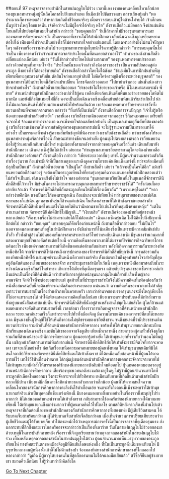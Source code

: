 ##ตอนที่ 97 เหตุจลาจลของสำนักในสายฝนฤดูใบไม้ร่วง
เวลานี้เอง เงาของคนเคลื่อนไหวเล็กน้อย รองขุนพลทหารหนุ่มผู้นั้นถือโอกาสไปยังบนกำแพง ยื่นมือเข้าไปขัดขวางเขา กล่าวเสียงทุ้มต่ำ “พอประมาณก็คงจะพอแล้ว! ถ้าหากก่อเกิดถึงชีวิตคนจริงๆ เมื่อตรวจสอบแล้วผู้ใดล้วนไม่จบได้ เจ้าเด็กคนนั้นรูปร่างใหญ่โตขนาดนั้น เจ้าคิดว่าจะไม่มีผู้ใดจำได้จริงๆ หรือ”
ถังซานสือลิ่วแผ่มือออก จึงนำแผ่นหินโยนกลับไปหย่อมต้นเหมยในสำนัก กล่าวว่า “ขอบคุณแล้ว”
วันนี้ถ้าหากไม่มีรองขุนพลทหารและกองพลทหารรักษาพระราชวัง เป็นธรรมดาที่เขาจะไม่ให้สำนักฝึกหลวงกับเฉินฉางเซิงถูกเหยียดหยามต่อไปได้ เพียงแค่ไม่ว่าจะเป็นอย่างไรก็ไม่อาจสบายใจอย่างเช่นตอนนี้ โดยเฉพาะอย่างยิ่งไม่สนใจปัญหาใดๆ หลังจากเรื่องราวผ่านพ้นไป
รองขุนพลทหารหนุ่มใบหน้าไร้ความรู้สึกกล่าวว่า “การขอบคุณนั้นไม่จำเป็น เพียงคาดหวังว่าเจ้าจะสามารถจดจำประโยคนั้นที่ตนเคยกล่าวเอาไว้”
ท่าทางของถังซานสือลิ่วเปลี่ยนแปลงเล็กน้อย เอ่ยว่า “วันนี้ข้ากล่าวประโยคไปแล้วมากมาย”
รองขุนพลทหารตบบ่าของเขา กล่าวด้วยคำพูดที่มาจากใจจริง “ประโยคนั้นของเจ้ากล่าวถึงน้องสาวของข้า เป็นความอัปยศอดสูต่อตระกูล ถึงอย่างไรก็ต้องอธิบายเถิด”
ถังซานสือลิ่วกล่าวโดยไม่ได้ลังเล “ข้ามุ่งมั่นในการฝึกฝนบำเพ็ญเพียรเพื่อทะลุทะลวงลำดับขั้น ตัดสินใจก่อนอายุห้าสิบปี ไม่คิดใคร่ครวญถึงเรื่องระหว่างบุรุษสตรี”
รองขุนพลทหารได้ยินประโยคนี้สีหน้าแปรเปลี่ยน โกรธจัดกล่าวออกมา “ไปหาย่าเจ้าเถอะ เช่นนั้นน้องสาวข้าจะทำอย่างไร”
ถังซานสือลิ่วแสยะยิ้มออกมา “ย่าของข้าไม่ใช่ยายของเจ้าหรือ นี่ไม่เหมาะสมกระมัง พี่ชาย”
ด้านหน้าประตูสำนักฝึกหลวงว่างเปล่าไร้ผู้คน เหลือเพียงก้อนหินเต็มพื้นและร่องรอยของโลหิตไม่มากนัก และยังมีกิ่งต้นเหมยไม่กี่กิ่ง คงจะเป็นเมื่อเฉินฉางเซิงเคลื่อนย้ายก้อนหินแล้วรีบเร่งเกินไป นำกิ่งไม้และก้อนหินส่งไปยังบนกำแพงสำนักไปพร้อมกันด้วย
เขาจ้องมองพลทหารรักษาพระราชวังทั้งขบวนเตรียมที่จะออกจากตรอก กล่าวว่า “ที่แท้ก็เป็นเช่นนี้”
ถังซานสือลิ่วกล่าวจนปัญญา “เจ้าไม่รู้หรือ น้องสาวของข้าน่ากลัวอย่างยิ่ง”
เวลานี้เอง เซวียสิ่งชวนเดินออกมาจากหอสุรา ขี่กิเลนเมฆแดง เตรียมที่จะจากไป จ้องมองท่าทางของเขา คงจะพึงพอใจต่อผลลัพธ์อย่างยิ่ง
เป็นขุนพลเทพอยู่อันดับที่สองของต้าลู่ เซวียสิ่งชวนเข้มงวดให้ความสำคัญต่อรองขุนพลทหารเช่นนี้ จะไม่รู้ฐานะความเป็นมาของเขาได้อย่างไร เป็นธรรมดาที่จะล่วงรู้ความสัมพันธ์ญาติพี่น้องระหว่างเขากับถังซานสือลิ่ว ทว่าเขายังคงให้รองขุนพลทหารหนุ่มจัดการเรื่องนี้ ลักษณะท่าทางชัดเจนอย่างยิ่ง
ผู้คนมุ่งไปตรงกลางตรอก เซวียนหยวนผ้อไม่รู้ว่าแอบหนีกลับมาเมื่อไหร่ หนุ่มน้อยทั้งสามหลังจากกล่าวขอบคุณจินอวี้ลวี่แล้ว เดินกลับมายังสำนักฝึกหลวง
เฉินฉางเซิงรู้สึกไม่เข้าใจ เอ่ยถาม “ท่านขุนพลเทพเซวียเพราะเหตุใดจะต้องช่วยเหลือสำนักฝึกหลวงด้วยเล่า”
ถังซานสือลิ่ว กล่าวว่า “เพียงระยะเวลาสั้นๆ เท่านี้ มีผู้คนจำนวนมากรวมตัวกันทำเรื่องวุ่นวาย ถึงแม้จะมีเจ้าที่เป็นสาเหตุของแรงดึงดูดความโกรธแค้นอันแข็งแกร่งนี้ ทว่าจะต้องมีคนที่ปลุกปั่นเป็นแน่”
ถังซานสือลิ่วเอ่ยถาม “เป็นผู้ใด”
ถังซานสือลิ่ว เอ่ยว่า “แล้วจะเป็นใครได้อีก”
แม้เซวียนหยวนผ้อก็ล้วนล่วงรู้ จะต้องเป็นตระกูลเทียนไห่ที่ยามรุ่งอรุณคิดวางแผนบดขยี้สำนักฝึกหลวงแต่ว่าไม่สำเร็จเป็นแน่
เฉินฉางเซิงยิ่งไม่เข้าใจ พลางเอ่ยถาม “ขุนพลเทพเซวียเป็นหนึ่งในขุนพลที่จักรพรรดินีศักดิ์สิทธิ์ไว้วางใจ มิเช่นนั้นคงจะไม่สามารถควบคุมกองพลทหารรักษาพระราชวังได้”
“ครั้งก่อนก็เคยเอ่ยกับเจ้าแล้ว จักรพรรดินีศักดิ์สิทธิ์กับตระกูลเทียนไห่มิใช่เรื่องเดียวกัน”
“เพราะเหตุใดเล่า”
“หากกล่าวง่ายอีกนิด นางเป็นสะใภ้ของตระกูลเฉิน ถึงแม้นางจะแซ่เทียนไห่ ทว่าบุตรชายของนางแซ่เฉิน หลานของก็แซ่เฉิน ลูกหลานพันรุ่นก็ล้วนแต่แซ่เฉิน ในเรื่องเล่าขานที่ใต้เท้าสังฆราชเคยกล่าวถึงจักรพรรดินีศักดิ์สิทธิ์ แต่ไหนแต่ไรไม่เคยได้ยินว่ามีหลานชายไปเซ่นไหว้ที่หลุมฝังศพอาหญิง”
“แต่ในตำนานเล่าขาน จักรพรรดินีศักดิ์สิทธิ์ไม่มีญาติ...”
“เงียบเสีย” ถังซานสือจ้องมองฝ่ายที่อยู่ตรงหน้า พลางเอ่ยต่อ “เรื่องบางเรื่องไม่สามารถเอ่ยได้ก็ไม่ต้องเอ่ย”
เฉินฉางเซิงครุ่นคิด ไม่ได้คิดไปถึงปัญหานี้อีกต่อไป กล่าวว่า “ขอบคุณ”
เขาขอบคุณก็คือเรื่องก่อนหน้านี้
ถังซานสือลิ่วกล่าวตอบ “ไม่เป็นไร”
นอกจากคนสองสามคนที่อยู่ในสำนักฝึกหลวง ยังมีเผ่ามารที่โน้มเอียงซึ่งเป็นเพราะมีความสัมพันธ์กับลั่วลั่ว ทั่วทั้งต้าลู่ล้วนไม่ยินยอมเห็นการสมรสระหว่างสวีโหย่วหรงกับเฉินฉางเซิง มีขุนนางจำนวนมากที่แสดงความทุกข์ใจและคัดค้านต่อเรื่องนี้ ความคิดเห็นของพวกเขามิได้มาจากปัจจัยการอิจฉาริษยาโกรธแค้นอะไร เพียงแค่จากสถานการณ์ที่เกิดขึ้นตอนต่อต้านกับเผ่ามาร พลังที่เกิดจากการรวมกันระหว่างทิศเหนือทิศใต้ จากจักรพรรดิไท่ซงจนถึงการปกครองของจักรพรรดินีศักดิ์สิทธิ์ทุกวันนี้ การหล่อรวมกันของทิศเหนือทิศใต้ เผ่ามนุษย์รวมเป็นหนึ่งเดียวอย่างแท้จริง ตั้งแต่แรกเริ่มถึงสุดท้ายต้าโจวสำคัญที่สุด อยู่อันดับต้นของนโยบายของอาณาจักร
การประชุมราชสำนักในวันนี้ เหตุเพราะหนังสือสมรสฉบับนั้นระหว่างเฉินฉางเซิงกับสวีโหย่วหรง เกิดการโต้เถียงที่ดุเดือดรุนแรง คล้ายกับว่าขุนนางของเชื้อราชวงศ์เก่า ถึงแม้จะเป็นเรื่องที่ปีติน่ายินดี ทว่าสำหรับการอยู่ต่อหน้าขุนนางกลุ่มใหม่เกี่ยวกับเรื่องใหญ่ของอาณาจักร จึงจำใจที่จะต้องยอมพ่ายแพ้ สุดท้ายในที่ประชุมราชสำนักจึงได้มีความคิดเห็นพ้องต้องกันว่า หนังสือสมรสฉบับนี้จะต้องพิจารณาตัดสินอย่างรอบคอบ
แน่นอนว่า ความคิดเห็นของพวกเขาไม่สำคัญ เพราะว่าการสมรสเป็นเรื่องส่วนตัวภายในครอบครัว เกรงว่าอำนาจของบรรดาขุนนางจะยิ่งใหญ่เพียงใดก็ไม่อาจแทรกแซงได้ ทำได้เพียงแสดงความคิดเห็นเล็กน้อย เพียงเพราะตราประทับของใต้เท้าสังฆราชยังอยู่บนหนังสือสมรสฉบับนั้น จักรพรรดินีศักดิ์สิทธิ์นั่งอยู่ด้านหลังม่านไข่มุกไม่เอ่ยสิ่งใด ผู้ใดก็ล้วนแต่หมดหนทางจะตัดสินการสมรสครั้งนี้
เวลาต่อมา เรื่องราวการเกิดเหตุจลาจลที่ด้านหน้าของสำนักฝึกหลวง ระยะเวลาอันรวดเร็วก็แพร่กระจายไปทั่วทั้งเมืองจิงตู มีความโกรธแค้นของอาจารย์ที่ตบโต๊ะหลายฉาด มีขุนนางชั้นผู้ใหญ่ที่ใช้ให้เห็นถึงความไม่ยุติธรรมของเซวียสิ่งชวน จนถึงขนาดที่ว่ามีประชาชนเดินขบวนประท้วง รวมตัวกันที่ด้านหน้าของสำนักการศึกษากลาง ขอร้องให้ใต้เท้ามุขนายกยกเลิกทะเบียนนักเรียนของเฉินฉางเซิง และขับไล่เขาออกจากจิงตูเสีย
เพียงชั่วเวลาหนึ่ง สายตาของผู้คนทั่วทั้งจิงตูก็มารวมกันที่ด้านหน้าของสำนักการศึกษากลาง ผู้คนอยากรู้อย่างยิ่ง ใต้เท้ามุขนายกที่ราวกับว่านอนไม่ตื่นผู้นั้น เผชิญหน้ากับสถานการณ์ที่แก้ยากเช่นนี้ จักรพรรดินีศักดิ์สิทธิ์กับใต้เท้าสังฆราชมีจิตใจที่ยากจะคาดเดา เขาจะแก้ไขอย่างไร
ก่อเกิดเรื่องเหนือความคาดหมายของผู้คนทั้งหมด ใต้เท้ามุขนายกเดิมทีมิได้สนใจอากัปกิริยาของจักรพรรดินีศักดิ์สิทธิ์และใต้เท้าสังฆราช มิได้เหมือนกับก่อนหน้านี้ที่ผู้คนได้คาดการณ์ไว้ เขาใช้วิธีป่าเถื่อนง่ายดาย ไล่กลุ่มฝูงชนด้านหน้าสำนักศึกษากลางแตกกระจัดกระจายหายไป
ใต้เท้ามุขนายกมีคำสั่งให้บรรดาองค์รักของนิกายหลวงบังคับม้าโจมตีออกไป ฝุ่นละอองตลบอบอวลอยู่ด้านหน้าสำนักการศึกษากลาง เสียงร้องทุกขเวทนาดังระงมก้องอยู่ในหู ไม่รู้ว่ามีผู้คนจำนวนเท่าใดที่กระดูกหักเลือดไหลออกมา วิ่งกระจัดกระจายไปทั่วทิศทาง เหมือนกับภาพที่เกิดขึ้นด้านหน้าสำนักฝึกหลวงก็มิปาน เพียงแค่มีกลิ่นคาวโลหิตน่าหวาดกลัวมากกว่าเล็กน้อย
ผู้คนที่ให้ความสนใจความเคลื่อนไหวของสำนักการศึกษากลางตะลึงงันไร้คำเอื้อนเอ่ย จนกระทั่งถึงตอนนี้เพิ่งจะพบว่าใต้เท้ามุขนายกแท้จริงแล้วเป็นบุคคลที่แข็งแกร่งเพียงนี้ มีบางคนมองบางสิ่งบางอย่างในเรื่องราวนี้ทะลุปรุโปร่งมากกว่า มิได้เสนอขอคำแนะนำจากใต้เท้าสังฆราช กลับสามารถใช้องครักษ์ของนิกายหลวงได้มากมายเพียงนี้ ใต้เท้ามุขนายกแข็งแกร่งมากกว่าที่ผู้คนคาดคิดไว้ไปไกลโข
ตามสถิติหลังจากเรื่องนี้ผ่านไปแล้ว เหตุจลาจลที่เกิดต่อเนื่องของสำนักฝึกหลวงกับสำนักการศึกษากลางทั้งสองแห่ง มีผู้เสียชีวิตสามคน ได้รับบาดเจ็บสามร้อยกว่าคน ผู้ได้รับบาดเจ็บสาหัสเจ็ดสิบกว่าคน เมื่อเห็นจำนวนการเปรียบเทียบระหว่างผู้เสียชีวิตและผู้ได้รับบาดเจ็บ ทำให้ตระหนักได้ว่าเหตุการณ์การครั้งนี้เป็นการจลาจลที่ดุเดือดรุนแรง ส่งผลกระทบที่ลึกซึ้งและยาวไกลหรืออาจจะกล่าวว่าเป็นเรื่องที่เลวร้าย
วันนั้นสายฝนฤดูใบไม้ร่วงตกลงมา ด้วยเหตุนี้ในการบันทึกภายหลัง เรื่องราวนี้จึงถูกเรียกขานว่าเหตุจลาจลของสำนักในสายฝนฤดูใบไม้ร่วง
เบื้องหลังเหตุจลาจลของสำนักในสายฝนฤดูใบไม้ร่วง ผู้คนจำนวนมากเห็นเงาวูบวาบของตระกูลเทียนไห่
ทางทิศตะวันตกของเมืองจิงตูมีที่ดินสันโดษแห่งหนึ่ง ที่นั่นเป็นตระกูลดั้งเดิมของเทียนไห่
มีบุรุษวัยกลางคนผู้หนึ่ง นั่งเก้าอี้ไม้ไผ่ด้านข้างป่า จ้องมองทิศทางสำนักการศึกษากลางที่ไกลออกไป พลางกล่าวว่า “ดูเถิด มีผู้อาวุโสบางคนในที่สุดก็อดรนทนไม่ได้จนลงมือเสียแล้ว”
สวีซื่อจียืนอยู่ข้างกายเขา ขมวดคิ้วเล็กน้อย ไม่รู้ว่าเขากำลังคิดสิ่งใด




[Go To Next Chapter]( ./99.md)